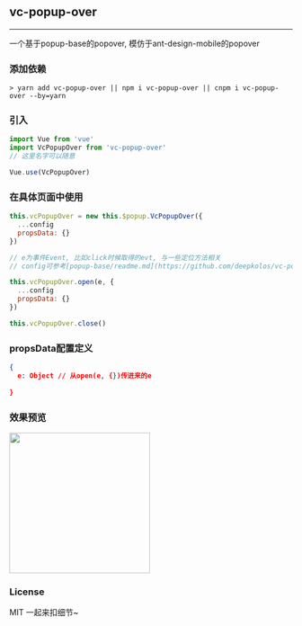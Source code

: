 
## vc-popup-over

-----

一个基于popup-base的popover, 模仿于ant-design-mobile的popover

### 添加依赖

```shell
> yarn add vc-popup-over || npm i vc-popup-over || cnpm i vc-popup-over --by=yarn
```

### 引入

```javascript
import Vue from 'vue'
import VcPopupOver from 'vc-popup-over'
// 这里名字可以随意

Vue.use(VcPopupOver)
```

### 在具体页面中使用

```javascript
this.vcPopupOver = new this.$popup.VcPopupOver({
  ...config
  propsData: {}
})

// e为事件Event, 比如click时候取得的evt, 与一些定位方法相关
// config可参考[popup-base/readme.md](https://github.com/deepkolos/vc-popup/blob/master/packages/popup-base/readme.md)

this.vcPopupOver.open(e, {
  ...config
  propsData: {}
})

this.vcPopupOver.close()
```

### propsData配置定义

```json
{
  e: Object // 从open(e, {})传进来的e
  
}
```

### 效果预览

<div>
  <img src="https://raw.githubusercontent.com/deepkolos/vc-popup/master/static/vc-popup-over.gif" width = "250" alt="" style="display:inline-block;"/>
</div>

### License

MIT 一起来扣细节~
